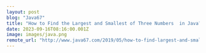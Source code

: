 ```yaml
---
layout: post
blog: "Java67"
title: "How to Find the Largest and Smallest of Three Numbers  in Java? [Solved]"
date: 2023-09-16T08:16:00.001Z
image: images/java.png
remote_url: "http://www.java67.com/2019/05/how-to-find-largest-and-smallest-of-three-numbers-in-java.html"
---
```

